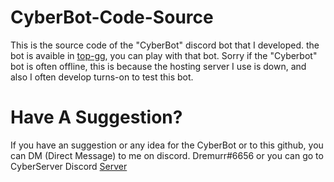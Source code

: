 # CyberBot-Code-Source
This is the source code of the "CyberBot" discord bot that I developed. the bot is avaible in [top-gg](https://top.gg/bot/929716828417183744?s=06677885c7239), you can play with that bot. Sorry if the "Cyberbot" bot is often offline, this is because the hosting server I use is down, and also I often develop turns-on to test this bot.

# Have A Suggestion?
If you have an suggestion or any idea for the CyberBot or to this github, you can DM (Direct Message) to me on discord. Dremurr#6656 or you can go to CyberServer Discord [Server](https://discord.gg/MS63XuDEjq)